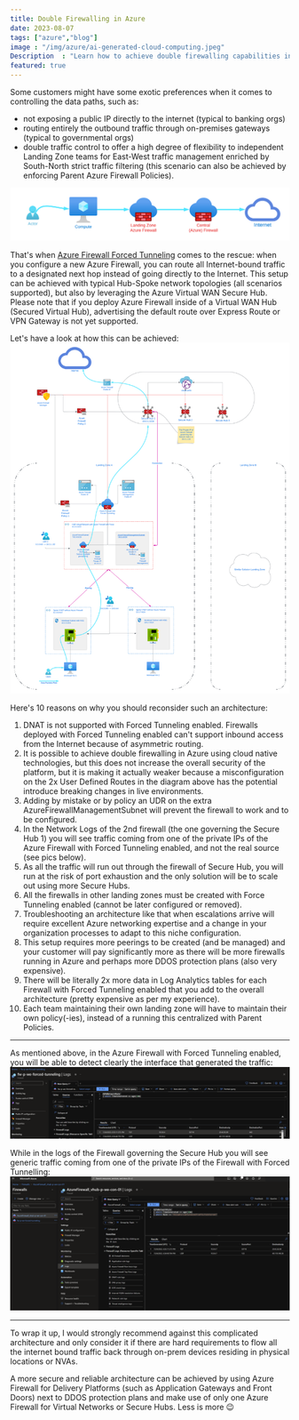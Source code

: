 ```yaml
---
title: Double Firewalling in Azure
date: 2023-08-07
tags: ["azure","blog"]
image : "/img/azure/ai-generated-cloud-computing.jpeg"
Description  : "Learn how to achieve double firewalling capabilities in Azure"
featured: true
---
```


Some customers might have some exotic preferences when it comes to controlling the data paths, such as:
- not exposing a public IP directly to the internet (typical to banking orgs)
- routing entirely the outbound traffic through on-premises gateways (typical to governmental orgs)
- double traffic control to offer a high degree of flexibility to independent Landing Zone teams for East-West traffic management enriched by South-North strict traffic filtering (this scenario can also be achieved by enforcing Parent Azure Firewall Policies).

![Double Firewall Overview](azure-double-firewall-header.png)

That's when [Azure Firewall Forced Tunneling](https://learn.microsoft.com/en-us/azure/firewall/forced-tunneling) comes to the rescue: when you configure a new Azure Firewall, you can route all Internet-bound traffic to a designated next hop instead of going directly to the Internet.
This setup can be achieved with typical Hub-Spoke network topologies (all scenarios supported), but also by leveraging the Azure Virtual WAN Secure Hub. Please note that if you deploy Azure Firewall inside of a Virtual WAN Hub (Secured Virtual Hub), advertising the default route over Express Route or VPN Gateway is not yet supported.

Let's have a look at how this can be achieved:
[![Azure Firewall Double Firewall HLD](azure-firewall-double-firewall-hld.png)](azure-firewall-double-firewall-hld.png)

Here's 10 reasons on why you should reconsider such an architecture:
1. DNAT is not supported with Forced Tunneling enabled. Firewalls deployed with Forced Tunneling enabled can't support inbound access from the Internet because of asymmetric routing.
2. It is possible to achieve double firewalling in Azure using cloud native technologies, but this does not increase the overall security of the platform, but it is making it actually weaker because a misconfiguration on the 2x User Defined Routes in the diagram above has the potential introduce breaking changes in live environments.
3. Adding by mistake or by policy an UDR on the extra AzureFirewallManagementSubnet will prevent the firewall to work and to be configured.
4. In the Network Logs of the 2nd firewall (the one governing the Secure Hub 1) you will see traffic coming from one of the private IPs of the Azure Firewall with Forced Tunneling enabled, and not the real source (see pics below).
5. As all the traffic will run out through the firewall of Secure Hub, you will run at the risk of port exhaustion and the only solution will be to scale out using more Secure Hubs.
6. All the firewalls in other landing zones must be created with Force Tunneling enabled (cannot be later configured or removed).
7. Troubleshooting an architecture like that when escalations arrive will require excellent Azure networking expertise and a change in your organization processes to adapt to this niche configuration.
8. This setup requires more peerings to be created (and be managed) and your customer will pay significantly more as there will be more firewalls running in Azure and perhaps more DDOS protection plans (also very expensive).
9. There will be literally 2x more data in Log Analytics tables for each Firewall with Forced Tunneling enabled that you add to the overall architecture (pretty expensive as per my experience).
10. Each team maintaining their own landing zone will have to maintain their own policy(-ies), instead of a running this centralized with Parent Policies.

--------

As mentioned above, in the Azure Firewall with Forced Tunneling enabled, you will be able to detect clearly the interface that generated the traffic:
[![Logs of Azure Firewall with Forced Tunneling enabled](logs-of-azure-firewall-with-force-tunneling-enabled.png)](logs-of-azure-firewall-with-force-tunneling-enabled.png)

While in the logs of the Firewall governing the Secure Hub you will see generic traffic coming from one of the private IPs of the Firewall with Forced Tunnelling:
[![Logs of Azure Firewall governing the Secure Hub](logs-of-azure-firewall-governing-the-secure-hub.png)](logs-of-azure-firewall-governing-the-secure-hub.png)

--------

To wrap it up, I would strongly recommend against this complicated architecture and only consider it if there are hard requirements to flow all the internet bound traffic back through on-prem devices residing in physical locations or NVAs.

A more secure and reliable architecture can be achieved by using Azure Firewall for Delivery Platforms (such as Application Gateways and Front Doors) next to DDOS protection plans and make use of only one Azure Firewall for Virtual Networks or Secure Hubs. Less is more 😉